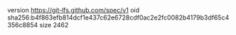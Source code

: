 version https://git-lfs.github.com/spec/v1
oid sha256:b4f863efb814dcf1e437c62e6728cdf0ac2e2fc0082b4179b3df65c4356c8854
size 2462
